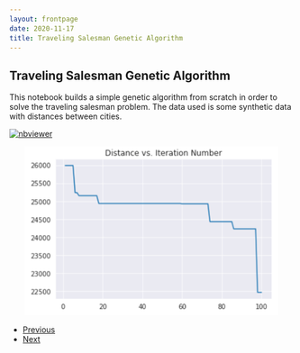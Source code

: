```yaml
---
layout: frontpage
date: 2020-11-17
title: Traveling Salesman Genetic Algorithm
---
```


## Traveling Salesman Genetic Algorithm

This notebook builds a simple genetic algorithm from scratch in order to solve the traveling salesman problem. The data used is some synthetic data with distances between cities. 

[![nbviewer](https://raw.githubusercontent.com/jupyter/design/master/logos/Badges/nbviewer_badge.svg)](https://nbviewer.jupyter.org/github/msalceda/msalceda.github.io/blob/master/assets/emse6574_assignments/Week_8_Assignment_Michael_Salceda.ipynb)

<center><a href="{{ BASE_PATH }}/pages/assignments.html#emse6574-assignment8"><img src="/assets/pics/portfolio_pics/emse6574_hw8_genetic_algo.png" alt="HW8 Genetic Algo" style="width:450px;height:300px;"></a></center>

<div class="navbar">
  <div class="navbar-inner">
      <ul class="nav">
          <li><a href="emse6574_hw9_timeseries.html">Previous</a></li>
          <li><a href="emse6574_hw4_gorilla.html">Next</a></li>
      </ul>
  </div>
</div>
